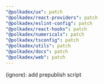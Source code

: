 ```yaml
---
"@polkadex/ux": patch
"@polkadex/react-providers": patch
"@polkadex/eslint-config": patch
"@polkadex/react-hooks": patch
"@polkadex/numericals": patch
"@polkadex/tsconfig": patch
"@polkadex/utils": patch
"@polkadex/docs": patch
"@polkadex/web": patch
---
```


(ignore): add prepublish script
